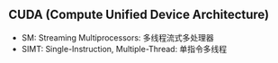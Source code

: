 ## CUDA (Compute Unified Device Architecture)
* SM: Streaming Multiprocessors: 多线程流式多处理器
* SIMT: Single-Instruction, Multiple-Thread: 单指令多线程